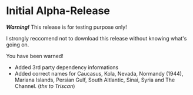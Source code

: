 # Initial Alpha-Release


***Warning!*** This release is for testing purpose only!

I strongly reccomend not to download this release without knowing what's going on.

You have been warned!

- Added 3rd party dependency informations
- Added correct names for Caucasus, Kola, Nevada, Normandy (1944), Mariana Islands, Persian Gulf, South Altlantic, Sinai, Syria and The Channel. (*thx to Triscan*)
